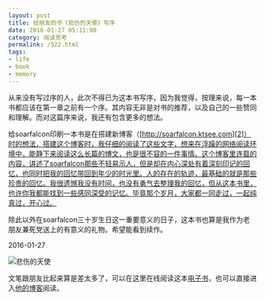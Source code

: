 ```yaml
---
layout: post
title: 给朋友的书《悲伤的天使》写序
date: 2016-01-27 05:11:00
category: 阅读思考
permalink: /522.html
tags:
- life
- book
- memory
---
```


<!--markdown-->从来没有写过序的人，此次不得已为这本书写序，因为我觉得，按理来说，每一本书都应该在第一章之前有一个序。其内容无非是对书的推荐，以及自己的一些赞同和理解。而对这篇序来说，我还有包含更多的想法。

给soarfalcon印刷一本书是在搭建新博客（[http://soarfalcon.ktsee.com][2]）时的想法，搭建这个博客时，我仔细的阅读了这些文字，想来在浮躁的网络阅读环境中，能静下来阅读这么长篇的博文，也是很不容的一件事情。这个博客里连载的内容，讲述了soarfalcon那些不轻易示人，但是却在内心深处有着深刻印记的回忆，也同时把我的回忆带回到年少的时光里。人的存在的轨迹，最基础的就是那些珍贵的回忆。我很遗憾我没有时间，也没有勇气去整理我的回忆，但从这本书里，也许你我都能找到一些感同深受的记忆。毕竟那个岁月，大家都一同走过，一起纯真过，开心过。

除此以外在soarfalcon三十岁生日这一重要意义的日子，这本书也算是我作为老朋友兼死党送上的有意义的礼物。希望能看到续作。

2016-01-27

![悲伤的天使][1]

文笔跟朋友比起来算是差太多了，可以在这里在线阅读这本[电子书][3]，也可以直接进入[他的博客][4]阅读。


  [1]: https://static.ktsee.com/s1/2016/04/20160430150627225.png
  [2]: http://soarfalcon.ktsee.com
  [3]: http://www.timeface.cn/book/576884622971/pod
  [4]: http://soarfalcon.ktsee.com